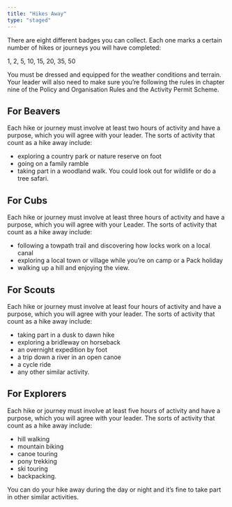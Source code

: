 ```yaml
---
title: "Hikes Away"
type: "staged"
---
```


There are eight different badges you can collect. Each one marks a certain number of hikes or journeys you will have completed:

1, 2, 5, 10, 15, 20, 35, 50

You must be dressed and equipped for the weather conditions and terrain. Your leader will also need to make sure you’re following the rules in chapter nine of the Policy and Organisation Rules and the Activity Permit Scheme.


## For Beavers

Each hike or journey must involve at least two hours of activity and have a purpose, which you will agree with your leader. The sorts of activity that count as a hike away include:

* exploring a country park or nature reserve on foot
* going on a family ramble
* taking part in a woodland walk. You could look out for wildlife or do a tree safari.
 
## For Cubs

Each hike or journey must involve at least three hours of activity and have a purpose, which you will agree with your Leader. The sorts of activity that count as a hike away include:

* following a towpath trail and discovering how locks work on a local canal
* exploring a local town or village while you’re on camp or a Pack holiday
* walking up a hill and enjoying the view.
 
## For Scouts

Each hike or journey must involve at least four hours of activity and have a purpose, which you will agree with your leader. The sorts of activity that count as a hike away include:

* taking part in a dusk to dawn hike
* exploring a bridleway on horseback
* an overnight expedition by foot
* a trip down a river in an open canoe
* a cycle ride
* any other similar activity.

## For Explorers

Each hike or journey must involve at least five hours of activity and have a purpose, which you will agree with your leader. The sorts of activity that count as a hike away include:

* hill walking
* mountain biking
* canoe touring
* pony trekking
* ski touring
* backpacking.

You can do your hike away during the day or night and it’s fine to take part in other similar activities.
